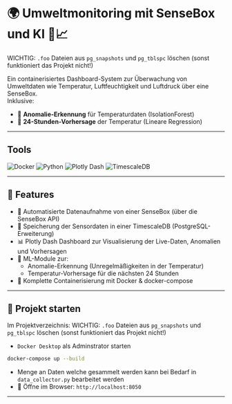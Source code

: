 # 🌍 Umweltmonitoring mit SenseBox und KI 🤖📈

WICHTIG: `.foo` Dateien aus `pg_snapshots` und `pg_tblspc` löschen (sonst funktioniert das Projekt nicht!)

Ein containerisiertes Dashboard-System zur Überwachung von Umweltdaten wie Temperatur, Luftfeuchtigkeit und Luftdruck über eine SenseBox.  
Inklusive:

- 🚨 **Anomalie-Erkennung** für Temperaturdaten (IsolationForest)
- 🔮 **24-Stunden-Vorhersage** der Temperatur (Lineare Regression)
---
## Tools
![Docker](https://img.shields.io/badge/Docker-2496ED?logo=docker&logoColor=white)
![Python](https://img.shields.io/badge/Python-3776AB?logo=python&logoColor=white)
![Plotly Dash](https://img.shields.io/badge/Plotly%20Dash-3F4F75?logo=plotly&logoColor=white)
![TimescaleDB](https://img.shields.io/badge/TimescaleDB-ffaa00?logo=postgresql&logoColor=white)

---

## 🔧 Features

- 📡 Automatisierte Datenaufnahme von einer SenseBox (über die SenseBox API)
- 💾 Speicherung der Sensordaten in einer TimescaleDB (PostgreSQL-Erweiterung)
- 📊 Plotly Dash Dashboard zur Visualisierung der Live-Daten, Anomalien und Vorhersagen
- 🧠 ML-Module zur:
  - Anomalie-Erkennung (Unregelmäßigkeiten in der Temperatur)
  - Temperatur-Vorhersage für die nächsten 24 Stunden
- 🐳 Komplette Containerisierung mit Docker & docker-compose

---


## 🚀 Projekt starten

Im Projektverzeichnis:
WICHTIG: `.foo` Dateien aus `pg_snapshots` und `pg_tblspc` löschen (sonst funktioniert das Projekt nicht!)
- `Docker Desktop` als Adminstrator starten
```bash
docker-compose up --build
```
- Menge an Daten welche gesammelt werden kann bei Bedarf in `data_collector.py` bearbeitet werden
- 🔗 Öffne im Browser: `http://localhost:8050`
  
---
